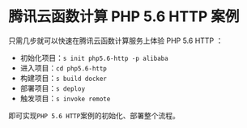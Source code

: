 # 腾讯云函数计算 PHP 5.6 HTTP 案例

只需几步就可以快速在腾讯云函数计算服务上体验 PHP 5.6 HTTP ：

- 初始化项目：`s init php5.6-http -p alibaba`
- 进入项目：`cd php5.6-http`
- 构建项目：`s build docker`
- 部署项目：`s deploy`
- 触发项目：`s invoke remote`

即可实现`PHP 5.6 HTTP`案例的初始化、部署整个流程。